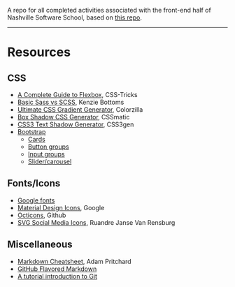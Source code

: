 A repo for all completed activities associated with the front-end half of Nashville Software School, based on [this repo](https://github.com/nashville-software-school/front-end-milestones).

--- 

# Resources

## CSS
- [A Complete Guide to Flexbox](https://css-tricks.com/snippets/css/a-guide-to-flexbox/), CSS-Tricks
- [Basic Sass vs SCSS](https://gist.github.com/kenziebottoms/3000619a12dfeee9a45cecda75cff07d), Kenzie Bottoms
- [Ultimate CSS Gradient Generator](http://www.colorzilla.com/gradient-editor/), Colorzilla
- [Box Shadow CSS Generator](https://www.cssmatic.com/box-shadow), CSSmatic
- [CSS3 Text Shadow Generator](https://css3gen.com/text-shadow/), CSS3gen
- [Bootstrap](http://getbootstrap.com/docs/4.0/getting-started/introduction/)
  - [Cards](https://getbootstrap.com/docs/4.0/components/card/)
  - [Button groups](https://getbootstrap.com/docs/4.0/components/button-group/)
  - [Input groups](https://getbootstrap.com/docs/4.0/components/input-group/)
  - [Slider/carousel](https://getbootstrap.com/docs/4.0/components/carousel/)

## Fonts/Icons
- [Google fonts](https://fonts.google.com)
- [Material Design Icons](https://material.io/icons/), Google
- [Octicons](https://octicons.github.com/), Github
- [SVG Social Media Icons](https://codepen.io/ruandre/pen/howFi), Ruandre Janse Van Rensburg

## Miscellaneous
- [Markdown Cheatsheet](https://github.com/adam-p/markdown-here/wiki/Markdown-Cheatsheet), Adam Pritchard
- [GitHub Flavored Markdown](https://help.github.com/articles/basic-writing-and-formatting-syntax/)
- [A tutorial introduction to Git](https://git-scm.com/docs/gittutorial)